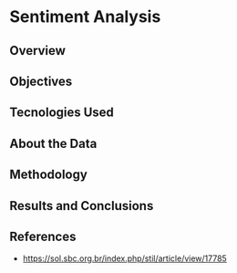 # Sentiment Analysis
## Overview
## Objectives
## Tecnologies Used
## About the Data
## Methodology
## Results and Conclusions
## References
* https://sol.sbc.org.br/index.php/stil/article/view/17785
